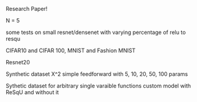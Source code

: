 Research Paper!


N = 5

some tests on small resnet/densenet with varying percentage of relu to resqu


CIFAR10 and CIFAR 100, MNIST and Fashion MNIST

Resnet20



Synthetic dataset X^2
simple feedforward with 5, 10, 20, 50, 100 params


Sythetic dataset for arbitrary single varaible functions
custom model with ReSqU and without it


